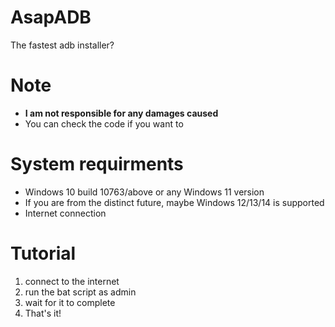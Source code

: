 # AsapADB
The fastest adb installer?

# Note
- **I am not responsible for any damages caused**
- You can check the code if you want to

# System requirments
- Windows 10 build 10763/above or any Windows 11 version
- If you are from the distinct future, maybe Windows 12/13/14 is supported
- Internet connection
 
# Tutorial
   1. connect to the internet
   2. run the bat script as admin
   3. wait for it to complete
   4. That's it!
 
 

